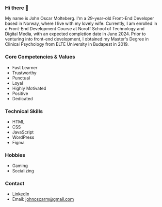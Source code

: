 ### Hi there 👋

My name is John Oscar Molteberg. I'm a 29-year-old Front-End Developer based in Norway, where I live with my lovely wife. Currently, I am enrolled in a Front-End Development Course at Noroff School of Technology and Digital Media, with an expected completion date in June 2024. Prior to venturing into front-end development, I obtained my Master's Degree in Clinical Psychology from ELTE University in Budapest in 2019.

### Core Competencies & Values
- Fast Learner
- Trustworthy
- Punctual
- Loyal
- Highly Motivated
- Positive
- Dedicated

### Technical Skills
- HTML
- CSS
- JavaScript
- WordPress
- Figma

### Hobbies
- Gaming
- Socializing

### Contact
- [LinkedIn](https://www.linkedin.com/in/john-oscar-molteberg-637177180/)
- Email: johnoscarm@gmail.com
